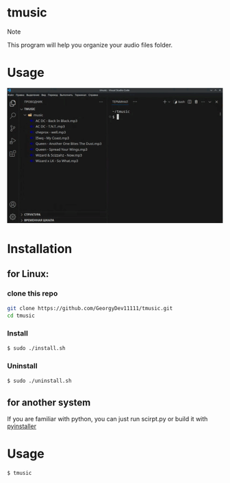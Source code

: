 # tmusic

> [!NOTE]
>
> This program will help you organize your audio files folder.

# Usage

<img src="./docs/info-tmusic.gif">



# Installation

## for Linux:

### clone this repo

``` sh
git clone https://github.com/GeorgyDev11111/tmusic.git
cd tmusic
```

### Install
``` sh
$ sudo ./install.sh
```

### Uninstall

``` sh
$ sudo ./uninstall.sh
```

## for another system

If you are familiar with python, you can just run scirpt.py or build it with [pyinstaller](https://pyinstaller.org)


# Usage

```sh
$ tmusic
```
